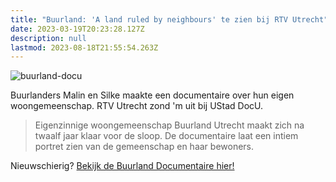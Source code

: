 ```yaml
---
title: "Buurland: 'A land ruled by neighbours' te zien bij RTV Utrecht"
date: 2023-03-19T20:23:28.127Z
description: null
lastmod: 2023-08-18T21:55:54.263Z
---
```

![buurland-docu](/images/buurland-docu.jpg)

Buurlanders Malin en Silke maakte een documentaire over hun eigen woongemeenschap. RTV Utrecht zond 'm uit bij UStad DocU.

> Eigenzinnige woongemeenschap Buurland Utrecht maakt zich na twaalf jaar klaar voor de sloop. De documentaire laat een intiem portret zien van de gemeenschap en haar bewoners.

Nieuwschierig? [Bekijk de Buurland Documentaire hier!](https://www.ustad.nl/tv/aflevering/ustad-docu/USTAD_3502189_20230319081500)



<!--more-->